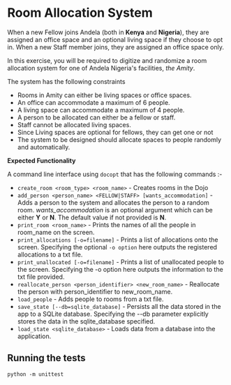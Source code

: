 # Room Allocation System

When a new Fellow joins Andela (both in **Kenya** and **Nigeria**), they are assigned an office space and an optional living space if they choose to opt in. When a new Staff member joins, they are assigned an office space only.

In this exercise, you will be required to digitize and randomize a room allocation system for one of Andela Nigeria's facilities, _the Amity_.

The system has the following constraints

- Rooms in Amity can either be living spaces or office spaces.
- An office can accommodate a maximum of 6 people.
- A living space can accommodate a maximum of 4 people.
- A person to be allocated can either be a fellow or staff.
- Staff cannot be allocated living spaces.
- Since Living spaces are optional for fellows, they can get one or not
- The system to be designed should allocate spaces to people randomly and automatically.

**Expected Functionality**

A command line interface using `docopt` that has the following commands :-

- `create_room <room_type> <room_name>` - Creates rooms in the Dojo
- `add_person <person_name> <FELLOW|STAFF> [wants_accommodation]` - Adds a person to the system and allocates the person to a random room. _wants_accommodation_ is an optional argument which can be either **Y** or **N**. The default value if not provided is **N**.
- `print_room <room_name>` - Prints the names of all the people in room_name on the screen.
- `print_allocations [-o=filename]` - Prints a list of allocations onto the screen. Specifying the optional `-o option` here outputs the registered allocations to a txt file.
- `print_unallocated [-o=filename]` - Prints a list of unallocated people to the screen. Specifying the -o option here outputs the information to the txt file provided.
- `reallocate_person <person_identifier> <new_room_name>` - Reallocate the person with person_identifier to new_room_name.
- `load_people` - Adds people to rooms from a txt file.
- `save_state [--db=sqlite_database]` - Persists all the data stored in the app to a SQLite database. Specifying the --db parameter explicitly stores the data in the sqlite_database specified.
- `load_state <sqlite_database>` - Loads data from a database into the application.

## Running the tests
```
python -m unittest
```

